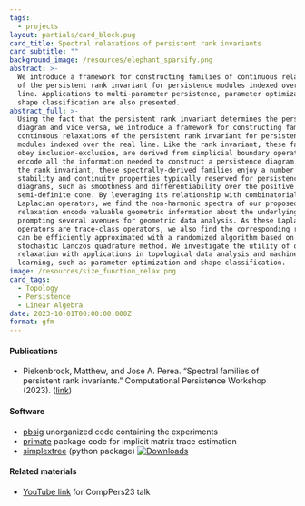 ```yaml
---
tags:
  - projects
layout: partials/card_block.pug
card_title: Spectral relaxations of persistent rank invariants
card_subtitle: ""
background_image: /resources/elephant_sparsify.png
abstract: >-
  We introduce a framework for constructing families of continuous relaxations
  of the persistent rank invariant for persistence modules indexed over the real
  line. Applications to multi-parameter persistence, parameter optimization, and
  shape classification are also presented.
abstract_full: >-
  Using the fact that the persistent rank invariant determines the persistence
  diagram and vice versa, we introduce a framework for constructing families of
  continuous relaxations of the persistent rank invariant for persistence
  modules indexed over the real line. Like the rank invariant, these families
  obey inclusion-exclusion, are derived from simplicial boundary operators, and
  encode all the information needed to construct a persistence diagram. Unlike
  the rank invariant, these spectrally-derived families enjoy a number of
  stability and continuity properties typically reserved for persistence
  diagrams, such as smoothness and differentiability over the positive
  semi-definite cone. By leveraging its relationship with combinatorial
  Laplacian operators, we find the non-harmonic spectra of our proposed
  relaxation encode valuable geometric information about the underlying space,
  prompting several avenues for geometric data analysis. As these Laplacian
  operators are trace-class operators, we also find the corresponding relaxation
  can be efficiently approximated with a randomized algorithm based on the
  stochastic Lanczos quadrature method. We investigate the utility of our
  relaxation with applications in topological data analysis and machine
  learning, such as parameter optimization and shape classification.
image: /resources/size_function_relax.png
card_tags:
  - Topology
  - Persistence
  - Linear Algebra
date: 2023-10-01T00:00:00.000Z
format: gfm
---
```


<div class="flex items-center px-2 py-1 bg-gray-100">

<h4 class="font-bold bg-gray-100">
Publications
</h4>

</div>

<div class="p-2 overflow-auto px-4 py-2 bg-white-100">

<div class="prose-md lisc-desc text-sm space-y-2">

- Piekenbrock, Matthew, and Jose A. Perea. “Spectral families of
  persistent rank invariants.” Computational Persistence Workshop
  (2023). ([link](../../resources/extended_abstract_CompPers23.pdf))

</div>

</div>

<div class="flex items-center px-2 py-1 bg-gray-100">

<h4 class="font-bold bg-gray-100">
Software
</h4>

</div>

<div class="p-2 overflow-auto px-4 py-2 bg-white-100">

<div class="prose-md lisc-desc text-sm space-y-2">

- [pbsig](https://github.com/peekxc/pbsig) unorganized code containing
  the experiments
- [primate](https://github.com/peekxc/primate) package code for implicit
  matrix trace estimation
- [simplextree](https://github.com/peekxc/simplextree) (python package)
  <a href="https://pepy.tech/project/simplextree" class="float-right"><img
  src="https://static.pepy.tech/badge/simplextree" alt="Downloads" /></a>

</div>

</div>

<div class="flex items-center px-2 py-1 bg-gray-100">

<h4 class="font-bold bg-gray-100">
Related materials
</h4>

</div>

<div class="p-2 overflow-auto px-4 py-2 bg-white-100">

<div class="prose-md lisc-desc text-sm space-y-2">

- [YouTube link](https://www.youtube.com/watch?v=EGP4GlcLNYU&t=505s) for
  CompPers23 talk

</div>

</div>
